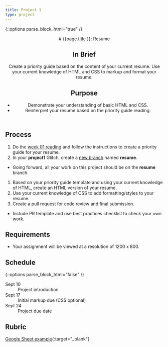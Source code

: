 ```yaml
---
title: Project 1
type: project
---
```


{::options parse_block_html="true" /}

<header>
# {{page.title }}: Resume

## In Brief
Create a priority guide based on the content of your current resume. Use your current knowledge of HTML and CSS to markup and format your resume.

## Purpose
- Demonstrate your understanding of basic HTML and CSS.
- Reinterpret your resume based on the priority guide reading.
</header>

<section>

## Process
1. Do the [week 01 reading](/gd-431/01/reading) and follow the instructions to create a priority guide for your resume.
1. In your **project1** Glitch, create a [new branch](/learn/workflows/branching) named **resume**.
  - Going forward, all your work on this project should be on the **resume** branch.
1. Based on your priority guide template and using your current knowledge of HTML, create an HTML version of your resume.
1. Use your current knowledge of CSS to add formatting/styles to your resume.
1. Create a pull request for code review and final submission.
  - Include PR template and use best practices checklist to check your own work.

## Requirements
- Your assignment will be viewed at a resolution of 1200 x 800.

</section>

<aside>

## Schedule

{::options parse_block_html="false" /}
<dl>
<dt>Sept 10</dt>
<dd>Project introduction</dd>
<dt>Sept 17</dt>
<dd>Initial markup due (CSS optional)</dd>
<dt>Sept 24</dt>
<dd>Project due date</dd>
</dl>

## Rubric
[Google Sheet example](){:target="_blank"}

</aside>
